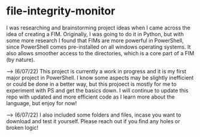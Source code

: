 # file-integrity-monitor
I was researching and brainstorming project ideas when I came across the idea of creating a FIM. Originally, I was going to do it in Python, but with some more research I found that FIMs are more powerful in PowerShell, since PowerShell comes pre-installed on all windows operating systems. It also allows smoother access to the directories, which is a core part of a FIM (by nature).

--> (6/07/22) This project is currently a work in progress and it is my first major project in PowerShell. I know some aspects may be slightly inefficient or could be done in a better way, but this projoect is mostly for me to experiment with PS and get the basics down. I will continue to update this repo with updated and more efficient code as I learn more about the language, but enjoy for now!

--> (6/07/22) I also included some folders and files, incase you want to download and test it yourself. Please reach out if you find any holes or broken logic! 

